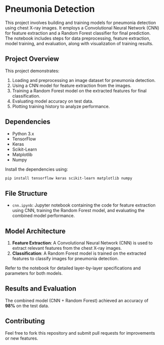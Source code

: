 
# Pneumonia Detection

This project involves building and training models for pneumonia detection using chest X-ray images. It employs a Convolutional Neural Network (CNN) for feature extraction and a Random Forest classifier for final prediction. The notebook includes steps for data preprocessing, feature extraction, model training, and evaluation, along with visualization of training results.

## Project Overview

This project demonstrates:
1. Loading and preprocessing an image dataset for pneumonia detection.
2. Using a CNN model for feature extraction from the images.
3. Training a Random Forest model on the extracted features for final classification.
4. Evaluating model accuracy on test data.
5. Plotting training history to analyze performance.

## Dependencies

- Python 3.x
- TensorFlow
- Keras
- Scikit-Learn
- Matplotlib
- Numpy

Install the dependencies using:
```bash
pip install tensorflow keras scikit-learn matplotlib numpy
```

## File Structure

- `cnn.ipynb`: Jupyter notebook containing the code for feature extraction using CNN, training the Random Forest model, and evaluating the combined model performance.

## Model Architecture

1. **Feature Extraction**: A Convolutional Neural Network (CNN) is used to extract relevant features from the chest X-ray images.
2. **Classification**: A Random Forest model is trained on the extracted features to classify images for pneumonia detection.

Refer to the notebook for detailed layer-by-layer specifications and parameters for both models.

## Results and Evaluation

The combined model (CNN + Random Forest) achieved an accuracy of **98%** on the test data.

## Contributing

Feel free to fork this repository and submit pull requests for improvements or new features.
